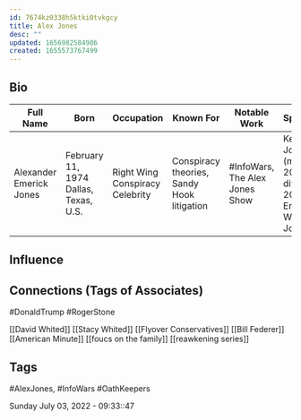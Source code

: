 ```yaml
---
id: 7674kz0338h5ktki0tvkgcy
title: Alex Jones
desc: ""
updated: 1656982584986
created: 1655573767499
---
```


## Bio

| Full Name               | Born                                  | Occupation                      | Known For                                  | Notable Work                   | Spouses                                              | Children |
| ----------------------- | ------------------------------------- | ------------------------------- | ------------------------------------------ | ------------------------------ | ---------------------------------------------------- | -------- |
| Alexander Emerick Jones | February 11, 1974 Dallas, Texas, U.S. | Right Wing Conspiracy Celebrity | Conspiracy theories, Sandy Hook litigation | #InfoWars, The Alex Jones Show | Kelly Jones (m. 2007; div. 2015)​, Erika Wulff Jones | 4        |

## Influence

## Connections (Tags of Associates)

#DonaldTrump
#RogerStone

[[David Whited]] [[Stacy Whited]] [[Flyover Conservatives]]
[[Bill Federer]] [[American Minute]] [[foucs on the family]] [[reawkening series]]

## Tags

#AlexJones, #InfoWars #OathKeepers

Sunday July 03, 2022 - 09:33::47
